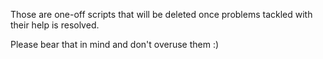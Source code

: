 Those are one-off scripts that will be deleted once problems tackled with their help is resolved.

Please bear that in mind and don't overuse them :)
